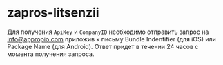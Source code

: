 # zapros-litsenzii

Для получения `ApiKey` и `CompanyID` необходимо отправить запрос на info@appropio.com приложив к письму Bundle Indentifier \(для iOS\) или Package Name \(для Android\). Ответ придет в течении 24 часов с момента получения запроса.

